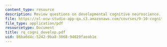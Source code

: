 ```yaml
---
content_type: resource
description: Review questions on developmental cognitive neuroscience.
file: https://ol-ocw-studio-app-qa.s3.amazonaws.com/courses/9-10-cognitive-neuroscience-spring-2006/86ba6d4c52429ba8306894629faeab1e_rq_cogni_develop.pdf
file_type: application/pdf
resourcetype: Document
title: rq_cogni_develop.pdf
uid: 86ba6d4c-5242-9ba8-3068-94629faeab1e
---
```


